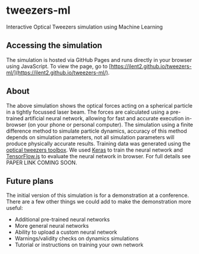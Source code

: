 # tweezers-ml
Interactive Optical Tweezers simulation using Machine Learning

## Accessing the simulation

The simulation is hosted via GitHub Pages and runs directly
in your browser using JavaScript.  To view the page, go to
[https://ilent2.github.io/tweezers-ml/](https://ilent2.github.io/tweezers-ml/).

## About

The above simulation shows the optical forces acting on a
spherical particle in a tightly focussed laser beam.
The forces are calculated using a pre-trained artificial
neural network, allowing for fast and accurate execution
in-browser (on your phone or personal computer).
The simulation using a finite difference method to simulate
particle dynamics, accuracy of this method depends on
simulation parameters, not all simulation parameters will
produce physically accurate results.
Training data was generated using the
[optical tweezers toolbox](https://github.com/ilent2/ott).
We used [Keras](https://keras.io/)
to train the neural network and
[TensorFlow.js](https://www.tensorflow.org/js) to evaluate
the neural network in browser.
For full details see PAPER LINK COMING SOON.

## Future plans

The initial version of this simulation is for a demonstration at a
conference.  There are a few other things we could add to make the
demonstration more useful:

 * Additional pre-trained neural networks
 * More general neural networks
 * Ability to upload a custom neural network
 * Warnings/validity checks on dynamics simulations
 * Tutorial or instructions on training your own network


